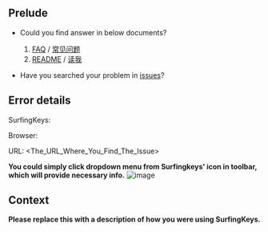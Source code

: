 ## Prelude
* Could you find answer in below documents?

    1. [FAQ](https://github.com/brookhong/Surfingkeys/wiki/FAQ) / [常见问题](https://github.com/brookhong/Surfingkeys/wiki/%E5%B8%B8%E8%A7%81%E9%97%AE%E9%A2%98)
    1. [README](https://github.com/brookhong/Surfingkeys/blob/master/README.md) / [读我](https://github.com/brookhong/Surfingkeys/blob/master/README_CN.md)

* Have you searched your problem in [issues](https://github.com/brookhong/Surfingkeys/issues)?

## Error details

SurfingKeys: <version>

Browser: <version><os version>

URL: <The_URL_Where_You_Find_The_Issue>

**You could simply click dropdown menu from Surfingkeys' icon in toolbar, which will provide necessary info.**
![image](https://user-images.githubusercontent.com/288207/39614555-6048977e-4fa3-11e8-8476-46203af7c4d6.png)

## Context

**Please replace this with a description of how you were using SurfingKeys.**
